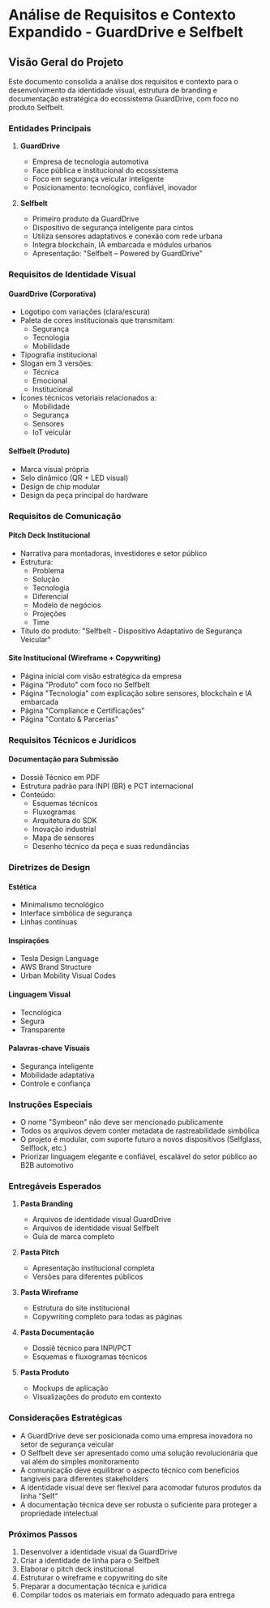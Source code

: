 # Análise de Requisitos e Contexto Expandido - GuardDrive e Selfbelt

## Visão Geral do Projeto

Este documento consolida a análise dos requisitos e contexto para o desenvolvimento da identidade visual, estrutura de branding e documentação estratégica do ecossistema GuardDrive, com foco no produto Selfbelt.

### Entidades Principais

1. **GuardDrive**
   - Empresa de tecnologia automotiva
   - Face pública e institucional do ecossistema
   - Foco em segurança veicular inteligente
   - Posicionamento: tecnológico, confiável, inovador

2. **Selfbelt**
   - Primeiro produto da GuardDrive
   - Dispositivo de segurança inteligente para cintos
   - Utiliza sensores adaptativos e conexão com rede urbana
   - Integra blockchain, IA embarcada e módulos urbanos
   - Apresentação: "Selfbelt – Powered by GuardDrive"

### Requisitos de Identidade Visual

#### GuardDrive (Corporativa)
- Logotipo com variações (clara/escura)
- Paleta de cores institucionais que transmitam:
  * Segurança
  * Tecnologia
  * Mobilidade
- Tipografia institucional
- Slogan em 3 versões:
  * Técnica
  * Emocional
  * Institucional
- Ícones técnicos vetoriais relacionados a:
  * Mobilidade
  * Segurança
  * Sensores
  * IoT veicular

#### Selfbelt (Produto)
- Marca visual própria
- Selo dinâmico (QR + LED visual)
- Design de chip modular
- Design da peça principal do hardware

### Requisitos de Comunicação

#### Pitch Deck Institucional
- Narrativa para montadoras, investidores e setor público
- Estrutura:
  * Problema
  * Solução
  * Tecnologia
  * Diferencial
  * Modelo de negócios
  * Projeções
  * Time
- Título do produto: "Selfbelt - Dispositivo Adaptativo de Segurança Veicular"

#### Site Institucional (Wireframe + Copywriting)
- Página inicial com visão estratégica da empresa
- Página "Produto" com foco no Selfbelt
- Página "Tecnologia" com explicação sobre sensores, blockchain e IA embarcada
- Página "Compliance e Certificações"
- Página "Contato & Parcerias"

### Requisitos Técnicos e Jurídicos

#### Documentação para Submissão
- Dossiê Técnico em PDF
- Estrutura padrão para INPI (BR) e PCT internacional
- Conteúdo:
  * Esquemas técnicos
  * Fluxogramas
  * Arquitetura do SDK
  * Inovação industrial
  * Mapa de sensores
  * Desenho técnico da peça e suas redundâncias

### Diretrizes de Design

#### Estética
- Minimalismo tecnológico
- Interface simbólica de segurança
- Linhas contínuas

#### Inspirações
- Tesla Design Language
- AWS Brand Structure
- Urban Mobility Visual Codes

#### Linguagem Visual
- Tecnológica
- Segura
- Transparente

#### Palavras-chave Visuais
- Segurança inteligente
- Mobilidade adaptativa
- Controle e confiança

### Instruções Especiais

- O nome "Symbeon" não deve ser mencionado publicamente
- Todos os arquivos devem conter metadata de rastreabilidade simbólica
- O projeto é modular, com suporte futuro a novos dispositivos (Selfglass, Selflock, etc.)
- Priorizar linguagem elegante e confiável, escalável do setor público ao B2B automotivo

### Entregáveis Esperados

1. **Pasta Branding**
   - Arquivos de identidade visual GuardDrive
   - Arquivos de identidade visual Selfbelt
   - Guia de marca completo

2. **Pasta Pitch**
   - Apresentação institucional completa
   - Versões para diferentes públicos

3. **Pasta Wireframe**
   - Estrutura do site institucional
   - Copywriting completo para todas as páginas

4. **Pasta Documentação**
   - Dossiê técnico para INPI/PCT
   - Esquemas e fluxogramas técnicos

5. **Pasta Produto**
   - Mockups de aplicação
   - Visualizações do produto em contexto

### Considerações Estratégicas

- A GuardDrive deve ser posicionada como uma empresa inovadora no setor de segurança veicular
- O Selfbelt deve ser apresentado como uma solução revolucionária que vai além do simples monitoramento
- A comunicação deve equilibrar o aspecto técnico com benefícios tangíveis para diferentes stakeholders
- A identidade visual deve ser flexível para acomodar futuros produtos da linha "Self"
- A documentação técnica deve ser robusta o suficiente para proteger a propriedade intelectual

### Próximos Passos

1. Desenvolver a identidade visual da GuardDrive
2. Criar a identidade de linha para o Selfbelt
3. Elaborar o pitch deck institucional
4. Estruturar o wireframe e copywriting do site
5. Preparar a documentação técnica e jurídica
6. Compilar todos os materiais em formato adequado para entrega
